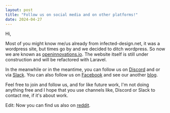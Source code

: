 ```yaml
---
layout: post
title: "Follow us on social media and on other platforms!"
date: 2024-04-27
---
```



Hi,

Most of you might know me/us already from infected-design.net, it was a wordpress site, but times go by and we decided to ditch wordpress. So now we are known as [openinnovations.io](https://openinnovations.io). The website itself is still under construction and will be refactored with Laravel.

In the meanwhile or in the meantime, you can follow us on [Discord](https://discord.gg/4X9hDCG6A4) and or via [Slack](https://openinnovations-group.slack.com/archives/C06TDQBDA7P). You can also follow us on [Facebook](https://facebook.com/fi.open.innovations) and see our another [blog](https://nextjs-blog-seven-rho-68.vercel.app/).

Feel free to join and follow us, and for like future work, I'm not doing anything free and I hope that you use channels like, Discord or Slack to contact me, if it's about work.

Edit: Now you can find us also on [reddit](https://www.reddit.com/r/openinnovations/).
